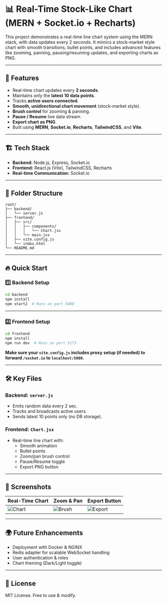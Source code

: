 # 📊 Real-Time Stock-Like Chart (MERN + Socket.io + Recharts)

This project demonstrates a real-time line chart system using the MERN stack, with data updates every 2 seconds. It mimics a stock-market style chart with smooth transitions, bullet points, and includes advanced features like zooming, panning, pausing/resuming updates, and exporting charts as PNG.

---

## 🚀 Features

- Real-time chart updates every **2 seconds**.
- Maintains only the **latest 10 data points**.
- Tracks **active users connected**.
- **Smooth, unidirectional chart movement** (stock-market style).
- **Brush control** for zooming & panning.
- **Pause / Resume** live data stream.
- **Export chart as PNG**.
- Built using **MERN**, **Socket.io**, **Recharts**, **TailwindCSS**, and **Vite**.

---

## 🏗️ Tech Stack

- **Backend:** Node.js, Express, Socket.io
- **Frontend:** React.js (Vite), TailwindCSS, Recharts
- **Real-time Communication:** Socket.io

---

## 📂 Folder Structure

```
root/
├── backend/
│   └── server.js
├── frontend/
│   ├── src/
│   │   ├── components/
│   │   │   └── Chart.jsx
│   │   └── main.jsx
│   ├── vite.config.js
│   └── index.html
└── README.md
```

---

## 🔥 Quick Start

### 1️⃣ Backend Setup

```bash
cd backend
npm install
npm start2  # Runs on port 5000
```

---

### 2️⃣ Frontend Setup

```bash
cd frontend
npm install
npm run dev  # Runs on port 5173
```

**Make sure your `vite.config.js` includes proxy setup (if needed) to forward `/socket.io` to `localhost:5000`.**

---

## 🛠️ Key Files

### Backend: `server.js`
- Emits random data every 2 sec.
- Tracks and broadcasts active users.
- Sends latest 10 points only (no DB storage).

### Frontend: `Chart.jsx`
- Real-time line chart with:
  - Smooth animation
  - Bullet points
  - Zoom/pan brush control
  - Pause/Resume toggle
  - Export PNG button

---

## 📸 Screenshots

| Real-Time Chart | Zoom & Pan | Export Button |
|-----------------|------------|---------------|
| ![Chart](screenshot1.png) | ![Brush](screenshot2.png) | ![Export](screenshot3.png) |

---

## 🌍 Future Enhancements

- Deployment with Docker & NGINX
- Redis adapter for scalable WebSocket handling
- User authentication & roles
- Chart theming (Dark/Light toggle)

---

## 📜 License

MIT License. Free to use & modify.

